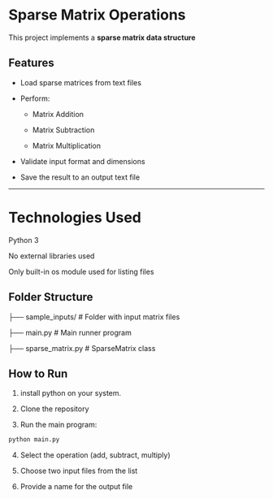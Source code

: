 # Sparse Matrix Operations

This project implements a **sparse matrix data structure**

##  Features

- Load sparse matrices from text files
- Perform:
   - Matrix Addition
     
   - Matrix Subtraction
    
   - Matrix Multiplication
     
- Validate input format and dimensions
- Save the result to an output text file


---

# Technologies Used

Python 3

No external libraries used

Only built-in os module used for listing files


## Folder Structure

├── sample_inputs/ # Folder with input matrix files

├── main.py # Main runner program

├── sparse_matrix.py # SparseMatrix class

##  How to Run

1. install python on your system.
   
2. Clone the repository
    
3. Run the main program:
```bash
python main.py
```
4. Select the operation (add, subtract, multiply)

5. Choose two input files from the list

6. Provide a name for the output file

